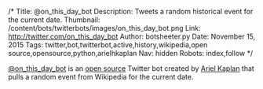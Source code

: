 /*
Title: @on_this_day_bot
Description: Tweets a random historical event for the current date.
Thumbnail: /content/bots/twitterbots/images/on_this_day_bot.png
Link: http://twitter.com/on_this_day_bot
Author: botsheeter.py
Date: November 15, 2015
Tags: twitter,bot,twitterbot,active,history,wikipedia,open source,opensource,python,arielhkaplan
Nav: hidden
Robots: index,follow
*/

[@on_this_day_bot](https://twitter.com/on_this_day_bot) is an [open source](https://github.com/kapari/bot,twitterbot) Twitter bot created by [Ariel Kaplan](https://twitter.com/arielhkaplan) that pulls a random event from Wikipedia for the current date.

